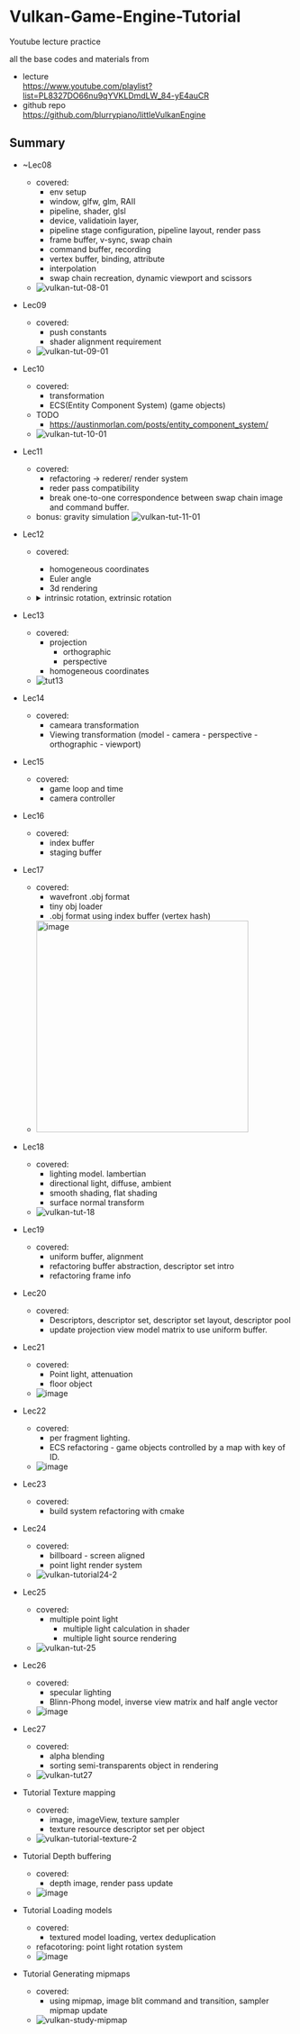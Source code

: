 # Vulkan-Game-Engine-Tutorial
Youtube lecture practice

all the base codes and materials from
- lecture  
  https://www.youtube.com/playlist?list=PL8327DO66nu9qYVKLDmdLW_84-yE4auCR
- github repo  
  https://github.com/blurrypiano/littleVulkanEngine

## Summary

- ~Lec08
  - covered: 
    - env setup
    - window, glfw, glm, RAII
    - pipeline, shader, glsl
    - device, validatioin layer, 
    - pipeline stage configuration, pipeline layout, render pass
    - frame buffer, v-sync, swap chain
    - command buffer, recording
    - vertex buffer, binding, attribute
    - interpolation
    - swap chain recreation, dynamic viewport and scissors
  - ![vulkan-tut-08-01](https://user-images.githubusercontent.com/49244613/186187638-69e4ce50-3d9a-460d-852f-771461ee400d.gif)

- Lec09
  - covered:
    - push constants
    - shader alignment requirement
  - ![vulkan-tut-09-01](https://user-images.githubusercontent.com/49244613/186207249-9b349e49-7fea-40f7-91e8-e8aa5e98dc31.gif)

- Lec10
  - covered:
    - transformation
    - ECS(Entity Component System) (game objects)
  - TODO
    - https://austinmorlan.com/posts/entity_component_system/
  - ![vulkan-tut-10-01](https://user-images.githubusercontent.com/49244613/186472676-8e0779d6-2d12-4e85-832b-3dccda674a01.gif)

- Lec11 
  - covered: 
    - refactoring -> rederer/ render system
    - reder pass compatibility
    - break one-to-one correspondence between swap chain image and command buffer.
  - bonus: gravity simulation
  ![vulkan-tut-11-01](https://user-images.githubusercontent.com/49244613/187266544-9186d8c7-866a-4793-8ba9-f5320463d9ab.gif)
- Lec12
  - covered:
    - homogeneous coordinates
    - Euler angle
    - 3d rendering
  - <details>
    <summary> intrinsic rotation, extrinsic rotation </summary>

    # intrinsic rotation, extrinsic rotation

    [https://math.stackexchange.com/questions/1137745/proof-of-the-extrinsic-to-intrinsic-rotation-transform](https://math.stackexchange.com/questions/1137745/proof-of-the-extrinsic-to-intrinsic-rotation-transform)

    4개의 basis와 변환.  rotation mat들은 모두 similar.

    $$  
    \begin{align}
    P_0 = S_{world_0}^{-1}  \\
    P_0: xyz \rightarrow x_0y_0z_0 \\
    P_1: x_0y_0z_0 \rightarrow  x_1y_1z_1  \\
    P_2: x_1y_1z_1 \rightarrow  x_2y_2z_2  
    \end{align}
    $$  

    intrinsic xyz 순서로 alpha, beta, gamma 회전을 한다는것은 다음 mat연산

    $$
    R = Z''(\gamma) P_2  Y'(\beta) P_1 X(\alpha)
    $$

    $$
    \begin{align}
    X: A_{x_{0} y_{0} z_{0}} \rightarrow A_{x_{0} y_{0} z_{0}} \\
    Y' P_1: A_{x_{0} y_{0} z_{0}} \rightarrow A_{x_{1} y_{1} z_{1}} \\
    Z'' P_2: A_{x_{1} y_{1} z_{1}} \rightarrow A_{x_{2} y_{2} z_{2}}
    \end{align}
    $$


    Claim) : extrinsic으로 볼 수도 있다. (회전 축 순서는 반대방향)

    $$
    \begin{align}
    S_{world_2}Z''(\gamma) P_2 Y'(\beta) P_1 X(\alpha) S_{world_0}^{-1} = X^{\*}(\alpha) Y^{\*}(\beta) Z^{\*}(\gamma) \\   
    where \\; S_{world_2} = (P_0 P_1 P_2)^{-1} \\; and \\; S_{world_0}^{-1} = P_0 \\   
    X^{\*}: A_{xyz} \rightarrow A_{xyz} \\  
    Y^{\*}: A_{xyz} \rightarrow A_{xyz} \\  
    Z^{\*}: A_{xyz} \rightarrow A_{xyz}  
    \end{align}
    $$

    Pf)

    $$
    \begin{align}
    Y^{\*} = S_{world_1} Y' S_{world_1}^{-1} =  (P_1 P_0)^{-1} Y'(P_1 P_0) \\
    Z^{\*} = (P_2 P_1 P_0)^{-1} Z''(P_2 P_1 P_0) \\
    \Rightarrow  X^{\*} Y^{\*} Z^{\*} = S_{world_2} Z''P_2 Y' P_1 X P_0 = \\ 
    P_0^{-1}(P_1^{-1} P_2^{-1} Z''P_2 Y' P_1 X )  P_0
    \end{align}
    $$

    </details>

- Lec13
  - covered:
    - projection
      - orthographic
      - perspective
    - homogeneous coordinates
  - ![tut13](https://user-images.githubusercontent.com/49244613/188308317-a99b93b8-22f4-46ee-ac90-4876177033e9.gif)
- Lec14
  - covered:
    - cameara transformation
    - Viewing transformation  (model - camera - perspective - orthographic - viewport)  
- Lec15
  - covered:
    - game loop and time
    - camera controller
- Lec16
  - covered:
    - index buffer
    - staging buffer
- Lec17
  - covered:
    - wavefront .obj format
    - tiny obj loader
    - .obj format using index buffer (vertex hash)
  - <img width="376" alt="image" src="https://user-images.githubusercontent.com/49244613/193910632-ab7893cc-b17b-4a13-9a6f-4e027e1ec84c.png">
- Lec18
  - covered:
    - lighting model. lambertian
    - directional light, diffuse, ambient
    - smooth shading, flat shading
    - surface normal transform
  - ![vulkan-tut-18](https://user-images.githubusercontent.com/49244613/194142751-f1cfbf39-76bc-49fe-9494-629d3fc2d1ad.gif)
- Lec19
  - covered:
    - uniform buffer, alignment
    - refactoring buffer abstraction, descriptor set intro
    - refactoring frame info
- Lec20
  - covered:
    - Descriptors, descriptor set, descriptor set layout, descriptor pool
    - update projection view model matrix to use uniform buffer.
- Lec21
  - covered:
    - Point light, attenuation
    - floor object
  - ![image](https://user-images.githubusercontent.com/49244613/202700802-8d6f446c-d5ac-4dec-a52e-2770ded9dd8c.png)
- Lec22
  - covered:
    - per fragment lighting.
    - ECS refactoring - game objects controlled by a map with key of ID.
  - ![image](https://user-images.githubusercontent.com/49244613/202851398-abd3cc96-8205-46d8-a731-eaadfd1bff5f.png)
- Lec23
  - covered:
    - build system refactoring with cmake
- Lec24
  - covered:
    - billboard - screen aligned
    - point light render system
  - ![vulkan-tutorial24-2](https://user-images.githubusercontent.com/49244613/202894579-deaaf732-49da-4f0b-8a3c-ba08ec2cbd80.gif)
- Lec25
  - covered:
    - multiple point light 
      - multiple light calculation in shader
      - multiple light source rendering
  - ![vulkan-tut-25](https://user-images.githubusercontent.com/49244613/205503127-a7127bc3-6890-4c0b-a72e-5822f7102cae.gif)
- Lec26
  - covered:
    - specular lighting
    - Blinn-Phong model, inverse view matrix and half angle vector
  - ![image](https://user-images.githubusercontent.com/49244613/205640257-d2796ac6-b9bd-4713-8eee-1aacfa55f4a4.png)
- Lec27
  - covered:
    - alpha blending
    - sorting semi-transparents object in rendering
  - ![vulkan-tut27](https://user-images.githubusercontent.com/49244613/205864135-b482708f-81c9-4b2c-beca-11991455516f.gif)

- Tutorial Texture mapping
  - covered:
    - image, imageView, texture sampler
    - texture resource descriptor set per object
  - ![vulkan-tutorial-texture-2](https://user-images.githubusercontent.com/49244613/234461717-f75fd7c5-2cba-4356-a569-935b57069a85.gif)
- Tutorial Depth buffering
  - covered: 
    - depth image, render pass update
  - ![image](https://github.com/keechang-choi/Vulkan-Game-Engine-Tutorial/assets/49244613/e000c2d0-d91a-42b4-96c9-ed898bef7b60)
- Tutorial Loading models
  - covered: 
    - textured model loading, vertex deduplication
  - refacotoring: point light rotation system
  - ![image](https://github.com/keechang-choi/Vulkan-Game-Engine-Tutorial/assets/49244613/d345443d-150d-4904-b899-dbaa61ec75cf)
- Tutorial Generating mipmaps
  - covered: 
    - using mipmap, image blit command and transition, sampler mipmap update
  - ![vulkan-study-mipmap](https://github.com/keechang-choi/Vulkan-Game-Engine-Tutorial/assets/49244613/564f2603-199c-400e-bca3-2c778a388e31)

